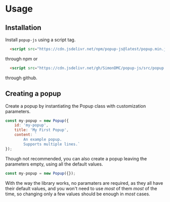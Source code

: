 Usage
=====

Installation
------------

Install `popup-js` using a script tag.

```html
  <script src="https://cdn.jsdelivr.net/npm/popup-js@latest/popup.min.js"></script>
```
through npm or
```html
  <script src="https://cdn.jsdelivr.net/gh/SimonDMC/popup-js/src/popup.min.js"></script>
```
through github.

Creating a popup
----------------

Create a popup by instantiating the Popup class with customization parameters.

```javascript
const my-popup = new Popup({
    id: 'my-popup',
    title: 'My First Popup',
    content: `
        An example popup.
        Supports multiple lines.`
});
```

Though not recommended, you can also create a popup leaving the parameters empty, using all the default values.

```javascript
const my-popup = new Popup({});
```

With the way the library works, no paramaters are required, as they all have their default values, and
you won't need to use *most* of them *most* of the time, so changing only a few values should be
enough in *most* cases.